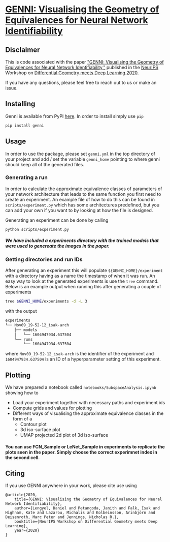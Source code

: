 # [GENNI: Visualising the Geometry of Equivalences for Neural Network Identifiability](https://drive.google.com/file/d/1mGO-rLOZ-_TXu_-8KIfSUiFEqymxs2x5/view)

## Disclaimer

This is code associated with the paper ["GENNI: Visualising the Geometry of Equivalences for Neural Network Identifiability,"](https://drive.google.com/file/d/1mGO-rLOZ-_TXu_-8KIfSUiFEqymxs2x5/view) published in the [NeurIPS](https://nips.cc/) Workshop on [Differential Geometry meets Deep Learning 2020](https://sites.google.com/view/diffgeo4dl/).

If you have any questions, please feel free to reach out to us or make an issue.

## Installing

Genni is available from PyPI [here](https://pypi.org/project/genni/). In order
to install simply use `pip`

```sh
pip install genni
```

## Usage

In order to use the package, please set `genni.yml` in the top directory of your
project and add / set the variable `genni_home` pointing to where genni should keep
all of the generated files.

### Generating a run

In order to calculate the approximate equivalence classes of parameters of your
network architecture that leads to the same function you first need to create an
experiment. An example file of how to do this can be found in
`scripts/experiment.py` which has some architectures predefined, but you can add
your own if you want to by looking at how the file is designed.

Generating an experiment can be done by calling

```
python scripts/experiment.py
```

##### We have included a experiments directory with the trained models that were used to genereate the images in the paper. 

### Getting directories and run IDs

After generating an experiment this will populate `${GENNI_HOME}/experiment`
with a directory having as a name the timestamp of when it was run. An easy way
to look at the generated experiments is use the `tree` command. Below is an
example output when running this after generating a couple of experiments

```sh
tree $GENNI_HOME/experiments -d -L 3
```

with the output

```sh
experiments
└── Nov09_19-52-12_isak-arch
    ├── models
    │   └── 1604947934.637504
    └── runs
        └── 1604947934.637504
```

where `Nov09_19-52-12_isak-arch` is the identifier of the experiment and
`1604947934.637504` is an ID of a hyperparameter setting of this experiment.

## Plotting

We have prepared a notebook called `notebooks/SubspaceAnalysis.ipynb` showing
how to

- Load your experiment together with necessary paths and experiment ids
- Compute grids and values for plotting
- Different ways of visualising the approximate equivalence classes in the form
  of a
  - Contour plot
  - 3d iso-surface plot
  - UMAP projected 2d plot of 3d iso-surface
  
#### You can use FCN_Sample or LeNet_Sample in experiments to replicate the plots seen in the paper. Simply choose the correct experimnet index in the second cell.

## Citing

If you use GENNI anywhere in your work, please cite use using

```
@article{2020,
    title={GENNI: Visualising the Geometry of Equivalences for Neural Network Identifiability},
    author={Lengyel, Daniel and Petangoda, Janith and Falk, Isak and Highnam, Kate and Lazarou, Michalis and Kolbeinsson, Arinbjörn and Deisenroth, Marc Peter and Jennings, Nicholas R.},
    booktitle={NeurIPS Workshop on Differential Geometry meets Deep Learning},
    year={2020}
}
```
